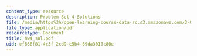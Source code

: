 ```yaml
---
content_type: resource
description: Problem Set 4 Solutions
file: /media/https%3A/open-learning-course-data-rc.s3.amazonaws.com/3-00-thermodynamics-of-materials-fall-2002/ef666f814c3f2cd9c5b469da3010c80e_hw4_sol.pdf
file_type: application/pdf
resourcetype: Document
title: hw4_sol.pdf
uid: ef666f81-4c3f-2cd9-c5b4-69da3010c80e
---
```

